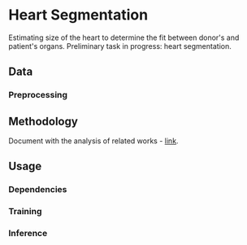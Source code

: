 # Heart Segmentation
Estimating size of the heart to determine the fit between donor's and patient's organs.
Preliminary task in progress: heart segmentation. 

## Data 

### Preprocessing


## Methodology

Document with the analysis of related works - [link](https://docs.google.com/document/d/1YFRnelMWPKvXbVeAvGqLbOmTHGysmeLhuZ2P8RffkGo/edit?usp=sharing).


## Usage

### Dependencies

### Training


### Inference
